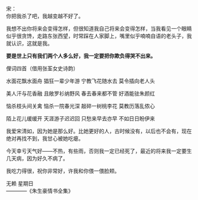 宋：  
你把我杀了吧，我越变越不好了。  

我想不出你将来会变得怎样，但很知道我自己将来会变得怎样，当我看见一个眼睛似乎很贪馋，走路东张西望，时常踩在人家脚上，嘴里似乎喃喃自语的老头子，我就认识，这就是我。  

**要是世上只有我们两个人多么好，我一定要把你欺负得哭不出来。**  

俚词四首（借用张荃女史诗韵）  

水面花飘水面舟 猖狂一辈少年游 宁教飞花随水去 莫令插向老人头  

美人汗与花香融 且敞罗衫纳野风 春去春来都不管 好酒能驻朱颜红  

恼杀枝头间关禽 恼杀一院春光深 敲碎一树桃李花 莫教历落乱侬心  

陌上花儿缓缓开  天涯游子迟迟回 只愁来早去亦早 不如日日盼伊来  

我爱宋清如，因为她是那么好。比她更好的人，古时候没有，以后也不会有，现在绝对再找不到，我甘心被她吃瘪。  

今天幸亏天气好——不热，有些雨，否则我一定已经死了，最近的将来我一定要生几天病，因为好久不病了。  

我吃力得很，祝你非常好，许我和你偎一偎脸颊。  

无赖 星期日  
————《朱生豪情书全集》